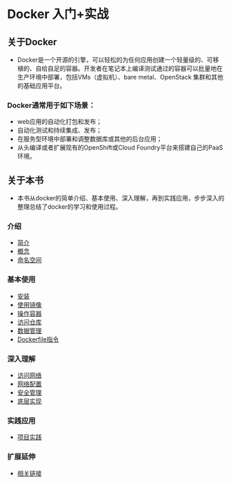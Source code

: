 # Docker 入门+实战
## 关于Docker
* Docker是一个开源的引擎，可以轻松的为任何应用创建一个轻量级的、可移植的、自给自足的容器。开发者在笔记本上编译测试通过的容器可以批量地在生产环境中部署，包括VMs（虚拟机）、bare metal、OpenStack 集群和其他的基础应用平台。

### Docker通常用于如下场景：
* web应用的自动化打包和发布；
* 自动化测试和持续集成、发布；
* 在服务型环境中部署和调整数据库或其他的后台应用；
* 从头编译或者扩展现有的OpenShift或Cloud Foundry平台来搭建自己的PaaS环境。

## 关于本书
* 本书从docker的简单介绍、基本使用、深入理解，再到实践应用，步步深入的整理总结了docker的学习和使用过程。

### 介绍
* [简介](#docs/introduce/summary)
* [概念](#docs/introduce/concept)
* [命名空间](#docs/introduce/namespace)

### 基本使用
* [安装](#docs/base/install)
* [使用镜像](#docs/base/image)
* [操作容器](#docs/base/container)
* [访问仓库](#docs/base/registry)
* [数据管理](#docs/base/data)
* [Dockerfile指令](#docs/base/dockerfile)

### 深入理解
* [访问网络](#docs/deep/access)
* [网络配置](#docs/deep/network)
* [安全管理](#docs/deep/security)
* [底层实现](#docs/deep/actualize)

### 实践应用
* [项目实践](#docs/practice/placeholder)

### 扩展延伸
* [相关链接](#docs/extend/links)